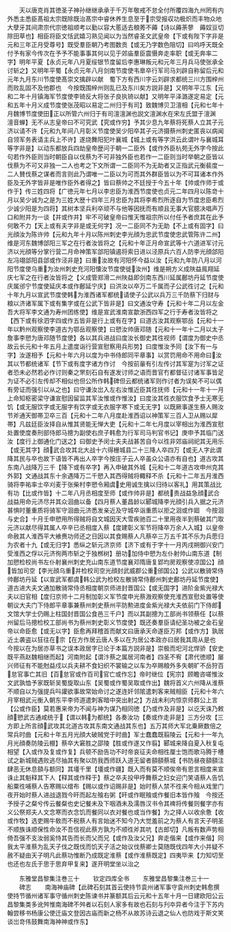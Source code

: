 <!-- { "loadSidebar": true } -->
　　天以唐克肖其徳圣子神孙继继承承于千万年敬戒不怠全付所覆四海九州罔有内外悉主悉臣髙祖太宗既除既治髙宗中睿休养生息至于宗受报収功极炽而丰物众地大孽牙其间肃宗代宗徳祖顺考以勤以容大慝适去稂莠不薅【诗以薅荼蓼　薅奴豆切除田草也】相臣将臣文恬武嬉习熟见闻以为当然睿圣文武皇帝【下或有陛下字非是元和三年正月受尊号】既受羣臣朝乃考图数贡【或无乃字数色阻切】曰呜呼天既全付予有家今传次在予予不能事事其何以见于郊庙羣臣震慑奔走率职【或无奔率二字】明年平夏【永贞元年八月夏绥银节度留后李惠琳叛元和元年三月兵马使张承全讨斩之】又明年平蜀【永贞元年八月剑南节度使韦臯卒行军司马刘辟自称留后元和元年九月东川节度使髙崇文擒辟以献　蜀下方有西川字云刘辟求都统三川方围梓州而败乱固不及他郡也　今按既围梓州则乱已及东川矣方説非是】又明年平江东【元和二年十月镇海军节度使李锜反大将张子良执锜以献】又明年平泽潞遂定易定【元和五年十月义成节度使张茂昭以易定二州归于有司】致魏博贝卫澶相【元和七年十月魏博节度使田正以所管六州归于有司澶澶渊也説文澶渊水在宋左氏盟于澶渊　澶音蝉】无不从志皇帝曰不可究武【究或作穷】予其少息九年蔡将死蔡人立其子元济以请不许【元和九年间八月彰义节度使吴少阳卒其子元济摄蔡州刺史匿丧以病闻自领军务表请主兵上不许】遂烧舞阳犯叶襄城【城上或有等字洪云此谓叶与襄城耳等字非是】以动东都放兵四劫皇帝歴问于朝一二臣外【或作外臣杭苑无外字今按此句若作外臣则当时朝臣自以伐蔡为不可非独外臣也若作一二臣则当时举朝之臣皆以伐蔡为不可又非独一二人也考之下文所谓一二臣同不为无助者又正指武元衡裴度一二人賛伐蔡之谋者而言则此乃谓唯一二臣以为可而其外群臣皆以为不可耳诸本作外臣及无外字皆非是唯作臣外者得之】皆曰蔡帅之不廷授于今五十年【帅或作师于或作于】传三姓四将【广徳元年七月以李忠臣为淮西节度使也贞元二年四月以陈竒十月以吴少诚为之是为三姓大歴十四年三月忠臣为其将李希烈所逐自为节度忠臣希烈少诚少阳是为四将】其树本坚兵利卒顽不与他等因抚而有顺且无事大官臆决唱声万口和附并为一谈【并或作并】牢不可破皇帝曰惟天惟祖宗所以付任予者庶其在此予何敢不力【天上或有夫字非是或无何字】况一二臣同不为无助【不上或有固字】曰光顔汝为陈许帅【元和九年十月以陈州刺史李光顔为忠武节度使忠武管陈许二州】维是河东魏博郃阳三军之在行者汝皆将之【元和十年正月命宣武等十六道进军讨元济以光顔等分掌行营二月命神策军郃阳镇遏将索日进以泾原兵六百人防李光顔郃阳左冯翊郃阳县郃或作泾非是】曰重汝故有河阳怀今益以汝【元和九年防八月以河阳节度使乌重为汝州刺史充河阳懐汝节度使徙汝州】维是朔方义成陜益鳯翔延庆七军之在行者汝皆将之【义成管郑滑二州陜益即剑南东西川延属鄜坊丹延节度使庆属邠宁节度使延庆本或作鄜延宁庆】曰洪汝以卒万二千属而子公武徃讨之【元和十年九月以宣武节度使韩为淮西诸军都统请使子公武以兵万三千防蔡下归财与粮以济诸军属下或有集字或在公武下皆非是】曰文通汝守寿【元和十年二月以左金吾大将军李文通为寿州团练使】维是宣武淮南宣歙浙西四军之行于寿者汝皆将之【西下或有徐泗字四或作五皆非是行上或有在字】曰道古汝其观察鄂岳【元和十一年以黔州观察使李道古为鄂岳观察使】曰愬汝帅唐邓随【元和十一年十二月以太子詹事李愬为唐邓随节度使】各以其兵进战曰度汝长御史其徃视师【谓度为御史中丞故云长元和十年五月上遣度诣行营宣慰察用兵形势】曰度惟汝予同【汝下有一与字】汝遂相予【元和十年六月以度为中书侍郎同平章事】以赏罚用命不用命曰汝其以节都统诸军【节下或有度字诸方作讨　今按前軰有引左传讨其军寔为讨军之证者恐未必然若必作讨则秦之罘刻石自有遂发讨师之语而晋官冇都督征讨诸军事皆足为证不必引左传却不相似也但公所作韩碑但云都统诸军则作讨者为误矣不可以偶有旁证而强引以从之也】曰守谦汝岀入左右汝惟近臣其徃抚师【元和十一年十一月上命知枢密梁守谦宣慰因留监其军汝惟或作惟汝】曰度汝其徃衣服饮食予士无寒无饥【或无服饮字或无服字有饮字或无衣服字寒下或无无字】以既厥事遂生蔡人赐汝节斧通天御帯卫卒三百【元和十二年八月度赴淮西诏以神策军三百人卫从赐以犀帯】凡兹廷臣汝择自从惟其贤能无惮大吏【元和十二年七月度以宰相出为淮西宣慰处置使度奏刑部侍郎马摠为副使右庶子韩愈为行军司马判官书记】庚申予其临门送汝【度行上御通化门送之】曰御史予闵士夫夫战甚苦自今以徃非郊庙祠祀其无用乐【或无其字】顔武合攻其北大战十六得栅城县二十三降人卒四万【或无人字此谓降其民与卒也故下语皆不再出人卒字今按庄子云人卒虽众公语亦有自也】道古攻其东南八战降万三千【降下或有卒字】再入申破其外城【元和十二年道古攻申州克其外郭】文通战其东十余遇降万二千愬入其西得贼将輙释不杀【元和十二年五月淮西骑将李祐率士卒刈麦于张柴村李愬令厢虞史用诚生擒以归待以客礼】用其策战比有功【比或作皆】十二年八月丞相度至师【或作帅非是】都统责战益急顔武合战益用命元济尽并其众洄曲以备【四月蔡人董昌龄以郾城降李光顔引兵入据之元济甚惧时董重质将骑军守洄曲元济悉发亲近及守城卒诣重质以拒之洄或作廻　今按洄与史合】十月壬申愬用所得贼将自文城因天大雪疾驰百二十里用夜半到蔡破其门取元济以献尽得其属人卒辛已丞相度入蔡【度建彰义军节将降卒万余人入城】以皇帝命赦其人淮西平大飨赉功师还之日因以其食赐蔡人凡蔡卒三万五千其不乐为兵愿归为农者十九【或无归字】悉纵之斩元济京师【济下或有于字十一月丙戌朔御兴安门受淮西之俘以元济徇两市斩之于独桞树】册功加侍中愬为左仆射帅山南东道【制加愬检校尚书左仆射襄州刺史充山南东道节度襄邓隋唐复郢均房观察使凉国公】顔皆加司空【李光顔乌重并检校司空光顔封武威郡公重邠国公】公武以散骑常侍帅鄜坊丹延【以宣武军都虞韩公武为检校左散骑常侍鄜州刺史鄜坊丹延节度使】道古进大夫文通加散骑常侍丞相度朝京师进封晋国公【或无国字】进阶金紫光禄大夫以旧官相【度归京师十二月制加彰义军节度申光蔡溵观察使充淮西宣慰处置等使朝议大夫门下侍郎平章事兼蔡州刺史蔡州平防勲进度金紫光禄大夫依前门下侍郎文馆大学士仍赐上柱国封晋国公食邑三千户】而以其副摠为工部尚书领蔡任【以蔡州留后马摠检校工部尚书为蔡州刺史彰义节度使】既还奏羣臣请纪圣功被之金石皇帝以命臣愈【或无以字】臣愈再拜稽首而献文曰唐承天命遂臣万邦【或作方】孰居近土袭盗以狂往在宗【在方作居云唐人多以在为居公本政亦曰居我其周从是也　今按以在为居亦草书之误本政居字已论于本篇方説非是】崇极而圯河北悍骄【安史既平燕赵魏相继而起】河南附起【谓汴蔡之属居河南者】四圣不宥【肃代徳顺】屡兴师征有不能尅益戍以兵夫耕不食妇织不裳输之以车为卒赐粮外多失朝旷不岳狩百怠官事亡其旧【百怠官或作百司官亡或作忘】帝时继位【宪宗】顾瞻咨嗟惟汝文武孰恤予家既斩吴蜀旋取山东【吴蜀或作蜀吴取或作出】魏将首义六州降从淮蔡不顺自以为强提兵呌讙欲事故常始命讨之遂连奸邻隂遣刺客来贼相臣【元和十年六月宰相武元衡入朝东平李师道遣刺客暗中突出射之】方战未利内惊京师群公上言【公或作臣】莫若惠来帝为不闻与神为谋乃相同徳【乃或作及非是】以讫天诛乃敕顔愬武古通咸统于【谓以韩为都统】各奏汝功【奏或作走非是】三方分攻【三方即上所言顔武攻其北道古攻其东南文通战其东也】五万其师大军北乗厥数倍之常兵时曲【元和十年五月光顔大破贼党于时曲】军士蠢蠢既翦陵云【元和十一年九月光顔奏防陵云棚】蔡卒大窘胜之邵陵【胜或作遂又作翦】郾城来降自夏入秋复屯相望【入或作及复或作复】兵顿不励告功不时帝哀征夫命相徃厘士饱而歌马腾于槽试之新城贼遇败逃尽抽其有聚以防我西师跃入道无留者頟頟蔡城【书防昼夜頟頟注肆恶无休息頟与额同】其壃千里【壃或作疆】既入而有莫不顺俟帝有恩言相度来宣诛止其魁释其下人【释其或作释于】蔡之卒夫投甲呼舞蔡之妇女迎门笑语蔡人告饥船粟徃哺蔡人告寒赐以缯布【赐以或作诏赐非是】始时蔡人禁不徃来今相从戏里门夜开始时蔡人进战退戮今旰而起左飱右粥【旰或作眠飱或作餐旧本皆作飱　今按还予授子之粲兮传云餐粲也史记餐未及下咽酒未及濡唇汉书令其禆将传餐则餐字亦有义公祭郑夫人文念寒而衣念饥而餐同以衣对餐也或当作餐】为之择人以收余惫【收或作牧】选吏赐牛敎而不税蔡人有言始迷不知今乃大觉羞前之为蔡人有言天子明圣不顺族诛顺保性命汝不吾信视此蔡方孰为不顺徃斧其吭【古郎切】凡叛有数声势相倚吾强不支汝弱奚恃其告而长而父而兄【或作及汝父兄】奔走偕来【或作来偕】同我太平淮蔡为乱天子伐之既伐而饥天子活之始议伐蔡卿士莫随既伐四年大小并疑不赦不疑由天子明凡此蔡功惟断乃成既定淮蔡【或作淮蔡既定】四夷毕来【力知切至也还也左氏于思于思弃甲复来】遂开明堂坐以治之


　　东雅堂昌黎集注巻三十
　　钦定四库全书
　　东雅堂昌黎集注巻三十一
　　碑志
　　南海神庙碑【此碑石刻其首云使持节袁州诸军事守袁州刺史韩愈撰使持节循州诸军事守循州刺史陈谏书并篆额其后云元和十五年十月一日建欧阳公云昌黎集类多讹舛惟南海碑不舛者以石刻人家多有故也石刻与刋夲异者今注于下苏内翰尝移书杨康公使迁庙文登因古庙而新之杨不从故苏诗云退之仙人也防戏于斯文笑谈岀竒伟鼓舞南海神神或作东】
